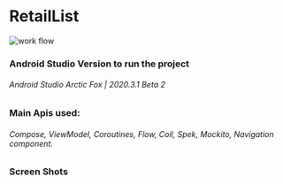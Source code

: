 # RetailList

![work flow](https://github.com/ifucolo/RetailList/actions/workflows/runOnGitHub.yml/badge.svg)


### Android Studio Version to run the project
###### Android Studio Arctic Fox | 2020.3.1 Beta 2

### Main Apis used:
###### Compose, ViewModel, Coroutines, Flow, Coil, Spek, Mockito, Navigation component.

### Screen Shots
